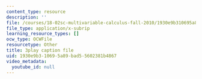 ```yaml
---
content_type: resource
description: ''
file: /courses/18-02sc-multivariable-calculus-fall-2010/1930e9b310695a89bad55602381b4867_G534bz09B4A.vtt
file_type: application/x-subrip
learning_resource_types: []
ocw_type: OCWFile
resourcetype: Other
title: 3play caption file
uid: 1930e9b3-1069-5a89-bad5-5602381b4867
video_metadata:
  youtube_id: null
---
```

